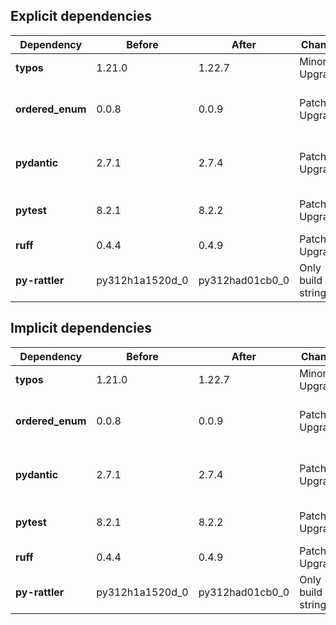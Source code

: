 ## Explicit dependencies

|Dependency|Before|After|Change|Environments|
|-|-|-|-|-|
|**typos**|1.21.0|1.22.7|Minor Upgrade|lint on *all platforms*|
|**ordered_enum**|0.0.8|0.0.9|Patch Upgrade|{build, default, py312} on *all platforms*|
|**pydantic**|2.7.1|2.7.4|Patch Upgrade|{build, default, py312} on *all platforms*|
|**pytest**|8.2.1|8.2.2|Patch Upgrade|{default, py312} on *all platforms*|
|**ruff**|0.4.4|0.4.9|Patch Upgrade|lint on *all platforms*|
|**py-rattler**|py312h1a1520d_0|py312had01cb0_0|Only build string|{default, py312} on osx-arm64|

## Implicit dependencies

|Dependency|Before|After|Change|Environments|
|-|-|-|-|-|
|**typos**|1.21.0|1.22.7|Minor Upgrade|lint on *all platforms*|
|**ordered_enum**|0.0.8|0.0.9|Patch Upgrade|{build, default, py312} on *all platforms*|
|**pydantic**|2.7.1|2.7.4|Patch Upgrade|{build, default, py312} on *all platforms*|
|**pytest**|8.2.1|8.2.2|Patch Upgrade|{default, py312} on *all platforms*|
|**ruff**|0.4.4|0.4.9|Patch Upgrade|lint on *all platforms*|
|**py-rattler**|py312h1a1520d_0|py312had01cb0_0|Only build string|{default, py312} on osx-arm64|

[^1]: *Cursive* means explicit dependency.
[^2]: Dependency got downgraded.
